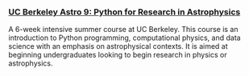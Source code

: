 ### <a class="table" href="https://nkern.github.io/Astro_9/">UC Berkeley Astro 9: Python for Research in Astrophysics</a>

A 6-week intensive summer course at UC Berkeley. This course is an introduction to Python programming, computational physics, and data science with an emphasis on astrophysical contexts. It is aimed at beginning undergraduates looking to begin research in physics or astrophysics.